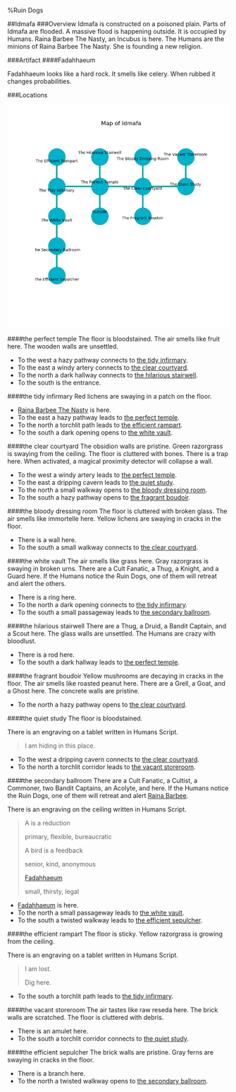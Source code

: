 %Ruin Dogs

##Idmafa
###Overview
Idmafa is constructed on a poisoned plain. Parts of Idmafa are flooded. A massive flood is happening outside. It is occupied by Humans. <a name="Raina-Barbee-The-Nasty"></a>Raina Barbee The Nasty, an Incubus is here. The Humans are the minions of Raina Barbee The Nasty. She  is founding a new religion. 



###Artifact
####<a name="Fadahhaeum"></a>Fadahhaeum


Fadahhaeum looks like a hard rock. It smells like celery. When rubbed it changes probabilities. 





###Locations


![](../v2/images/Idmafa.png)

####<a name="the-perfect-temple"></a>the perfect temple
The floor is bloodstained. The air smells like fruit here. The wooden walls are unsettled. 



* To the west a hazy pathway connects to [the tidy infirmary](#the-tidy-infirmary).
* To the east a windy artery connects to [the clear courtyard](#the-clear-courtyard).
* To the north a dark hallway connects to [the hilarious stairwell](#the-hilarious-stairwell).
* To the south is the entrance.


####<a name="the-tidy-infirmary"></a>the tidy infirmary
Red lichens are swaying in a patch on the floor. 



* [Raina Barbee The Nasty](#Raina-Barbee-The-Nasty) is here.
* To the east a hazy pathway leads to [the perfect temple](#the-perfect-temple).
* To the north a torchlit path leads to [the efficient rampart](#the-efficient-rampart).
* To the south a dark opening opens to [the white vault](#the-white-vault).


####<a name="the-clear-courtyard"></a>the clear courtyard
The obsidion walls are pristine. Green razorgrass is swaying from the ceiling. The floor is cluttered with bones. There is a trap here. When activated, a magical proximity detector will collapse a wall. 



* To the west a windy artery leads to [the perfect temple](#the-perfect-temple).
* To the east a dripping cavern leads to [the quiet study](#the-quiet-study).
* To the north a small walkway opens to [the bloody dressing room](#the-bloody-dressing-room).
* To the south a hazy pathway opens to [the fragrant boudoir](#the-fragrant-boudoir).


####<a name="the-bloody-dressing-room"></a>the bloody dressing room
The floor is cluttered with broken glass. The air smells like immortelle here. Yellow lichens are swaying in cracks in the floor. 



* There is a wall here.
* To the south a small walkway connects to [the clear courtyard](#the-clear-courtyard).


####<a name="the-white-vault"></a>the white vault
The air smells like grass here. Gray razorgrass is swaying in broken urns. There are a Cult Fanatic, a Thug, a Knight, and a Guard here. If the Humans notice the Ruin Dogs, one of them will retreat and alert the others. 



* There is a ring here.
* To the north a dark opening connects to [the tidy infirmary](#the-tidy-infirmary).
* To the south a small passageway leads to [the secondary ballroom](#the-secondary-ballroom).


####<a name="the-hilarious-stairwell"></a>the hilarious stairwell
There are a Thug, a Druid, a Bandit Captain, and a Scout here. The glass walls are unsettled. The Humans are crazy with bloodlust. 



* There is a rod here.
* To the south a dark hallway leads to [the perfect temple](#the-perfect-temple).


####<a name="the-fragrant-boudoir"></a>the fragrant boudoir
Yellow mushrooms are decaying in cracks in the floor. The air smells like roasted peanut here. There are a Grell, a Goat, and a Ghost here. The concrete walls are pristine. 



* To the north a hazy pathway opens to [the clear courtyard](#the-clear-courtyard).


####<a name="the-quiet-study"></a>the quiet study
The floor is bloodstained. 

There is an engraving on a tablet written in Humans Script. 

> I am hiding in this place.
>


* To the west a dripping cavern connects to [the clear courtyard](#the-clear-courtyard).
* To the north a torchlit corridor leads to [the vacant storeroom](#the-vacant-storeroom).


####<a name="the-secondary-ballroom"></a>the secondary ballroom
There are a Cult Fanatic, a Cultist, a Commoner, two Bandit Captains, an Acolyte, and  here. If the Humans notice the Ruin Dogs, one of them will retreat and alert [Raina Barbee](#Raina-Barbee). 

There is an engraving on the ceiling written in Humans Script. 

> A  is a reduction
>
> primary, flexible, bureaucratic
>
> A bird is a feedback
>
> senior, kind, anonymous
>
> [Fadahhaeum](#Fadahhaeum)
>
> small, thirsty, legal
>


* [Fadahhaeum](#Fadahhaeum) is here.
* To the north a small passageway leads to [the white vault](#the-white-vault).
* To the south a twisted walkway leads to [the efficient sepulcher](#the-efficient-sepulcher).


####<a name="the-efficient-rampart"></a>the efficient rampart
The floor is sticky. Yellow razorgrass is growing from the ceiling. 

There is an engraving on a tablet written in Humans Script. 

> I am lost.
>
> Dig here.
>


* To the south a torchlit path leads to [the tidy infirmary](#the-tidy-infirmary).


####<a name="the-vacant-storeroom"></a>the vacant storeroom
The air tastes like raw	reseda here. The brick walls are scratched. The floor is cluttered with debris. 



* There is an amulet here.
* To the south a torchlit corridor connects to [the quiet study](#the-quiet-study).


####<a name="the-efficient-sepulcher"></a>the efficient sepulcher
The brick walls are pristine. Gray ferns are swaying in cracks in the floor. 



* There is a branch here.
* To the north a twisted walkway opens to [the secondary ballroom](#the-secondary-ballroom).


